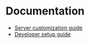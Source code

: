 # Documentation
- [Server customization guide](custom_server.md)
- [Developer setup guide](development_setup.md)
